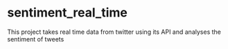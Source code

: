 # sentiment_real_time
This project takes real time data from twitter using its API and analyses the sentiment of tweets
